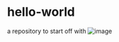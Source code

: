 # hello-world
a repository to start off with
![image](https://user-images.githubusercontent.com/96171862/146154699-590bac80-92e1-4075-9012-9eba4d71638f.png)
